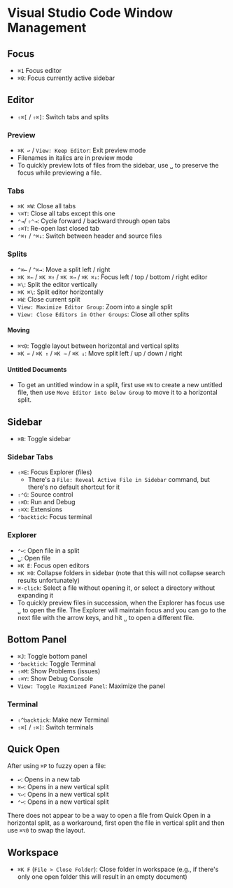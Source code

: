 # Visual Studio Code Window Management

## Focus

- `⌘1` Focus editor
- `⌘0`: Focus currently active sidebar

## Editor

- `⇧⌘[` / `⇧⌘]`: Switch tabs and splits

### Preview

- `⌘K ↩` / `View: Keep Editor`: Exit preview mode
- Filenames in italics are in preview mode
- To quickly preview lots of files from the sidebar, use `␣` to preserve the focus while previewing a file.

### Tabs

- `⌘K ⌘W`: Close all tabs
- `⌥⌘T`: Close all tabs except this one
- `⌃⇥`/ `⇧⌃⇥`: Cycle forward / backward through open tabs
- `⇧⌘T`: Re-open last closed tab
- `⌃⌘↑` / `⌃⌘↓`: Switch between header and source files

### Splits

- `^⌘←` / `^⌘→`: Move a split left / right
- `⌘K ⌘←` / `⌘K ⌘↑` / `⌘K ⌘→` / `⌘K ⌘↓`: Focus left / top / bottom / right editor
- `⌘\`: Split the editor vertically
- `⌘K ⌘\`: Split editor horizontally
- `⌘W`: Close current split
- `View: Maximize Editor Group`: Zoom into a single split
- `View: Close Editors in Other Groups`: Close all other splits

#### Moving

- `⌘⌥0`: Toggle layout between horizontal and vertical splits
- `⌘K ←` / `⌘K ↑` / `⌘K →` / `⌘K ↓`: Move split left / up / down / right

#### Untitled Documents

- To get an untitled window in a split, first use `⌘N` to create a new untitled file, then use `Move Editor into Below Group` to move it to a horizontal split.

## Sidebar

- `⌘B`: Toggle sidebar

### Sidebar Tabs

- `⇧⌘E`: Focus Explorer (files)
    - There's a `File: Reveal Active File in Sidebar` command, but there's no default shortcut for it
- `⇧⌃G`: Source control
- `⇧⌘D`: Run and Debug
- `⇧⌘X`: Extensions
- `⌃backtick`: Focus terminal

### Explorer

- `⌃↩`: Open file in a split
- `␣`: Open file
- `⌘K E`: Focus open editors
- `⌘K ⌘0`: Collapse folders in sidebar (note that this will not collapse search results unfortunately)
- `⌘-click`: Select a file without opening it, or select a directory without expanding it
- To quickly preview files in succession, when the Explorer has focus use `␣` to open the file. The Explorer will maintain focus and you can go to the next file with the arrow keys, and hit `␣` to open a different file.

## Bottom Panel

- `⌘J`: Toggle bottom panel
- `⌃backtick`: Toggle Terminal
- `⇧⌘M`: Show Problems (issues)
- `⇧⌘Y`: Show Debug Console
- `View: Toggle Maximized Panel`: Maximize the panel

### Terminal

- `⇧^backtick`: Make new Terminal
- `⇧⌘[` / `⇧⌘]`: Switch terminals

## Quick Open

After using `⌘P` to fuzzy open a file:

- `↩`: Opens in a new tab
- `⌘↩`: Opens in a new vertical split
- `⌥↩`: Opens in a new vertical split
- `⌃↩`: Opens in a new vertical split

There does not appear to be a way to open a file from Quick Open in a horizontal split, as a workaround, first open the file in vertical split and then use `⌘⌥0` to swap the layout.

## Workspace

- `⌘K F` (`File > Close Folder`): Close folder in workspace (e.g., if there's only one open folder this will result in an empty document)
